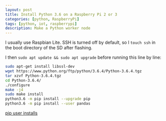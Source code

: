 ```yaml
---
layout: post
title: Install Python 3.6 on a Raspberry Pi 2 or 3
categories: [python, RaspberryPi]
tags: [python, iot, raspberrypi]
description: Make a Python worker node
---
```


I usually use Raspbian Lite.
SSH is turned off by default, so I `touch ssh` in the boot directory of the SD after flashing.

I then `sudo apt update && sudo apt upgrade` before running this line by line:

``` bash
sudo apt-get install libssl-dev
wget https://www.python.org/ftp/python/3.6.4/Python-3.6.4.tgz
tar xzvf Python-3.6.4.tgz
cd Python-3.6.4/
./configure
make -j4
sudo make install
python3.6 -m pip install --upgrade pip
python3.6 -m pip install --user pandas
```

[pip user installs](https://pip.pypa.io/en/stable/user_guide/#user-installs)
